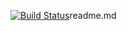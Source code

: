 [![Build Status](https://travis-ci.com/Sisa95/first_terminal_test.svg?branch=master)](https://travis-ci.com/Sisa95/first_terminal_test)readme.md